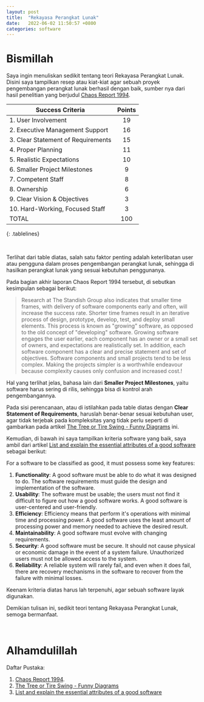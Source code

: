 ```yaml
---
layout: post
title:  "Rekayasa Perangkat Lunak"
date:   2022-06-02 11:50:57 +0800
categories: software
---
```


# Bismillah

Saya ingin menuliskan sedikit tentang teori Rekayasa Perangkat Lunak. Disini
saya tampilkan resep atau kiat-kiat agar sebuah proyek pengembangan perangkat 
lunak berhasil dengan baik, sumber nya dari hasil penelitian yang berjudul
[Chaos Report 1994](https://www.standishgroup.com/sample_research_files/chaos_report_1994.pdf).

<style>
.tablelines table, .tablelines td, .tablelines th {
        border: 1px solid black;
        }
</style>


| Success Criteria			| Points |
|	---				| :---:	 |
| 1. User Involvement			| 19	 |
| 2. Executive Management Support	| 16	 |
| 3. Clear Statement of Requirements	| 15	 |
| 4. Proper Planning			| 11	 |
| 5. Realistic Expectations		| 10	 |
| 6. Smaller Project Milestones		|  9	 |
| 7. Competent Staff			|  8	 |
| 8. Ownership				|  6	 |
| 9. Clear Vision & Objectives		|  3	 |
| 10. Hard-Working, Focused Staff	|  3	 |
| TOTAL					| 100	 |
{: .tablelines}

<br>

Terlihat dari table diatas, salah satu faktor penting adalah keterlibatan user
atau pengguna dalam proses pengembangan perangkat lunak, sehingga di hasilkan 
perangkat lunak yang sesuai kebutuhan penggunanya.

Pada bagian akhir laporan Chaos Report 1994 tersebut, di sebutkan kesimpulan sebagai berikut:

> Research at The Standish Group also indicates that smaller time frames, with
> delivery of software components early and often, will increase the success rate.
> Shorter time frames result in an iterative process of design, prototype, develop, test,
> and deploy small elements. This process is known as "growing" software, as
> opposed to the old concept of "developing" software. Growing software engages the
> user earlier, each component has an owner or a small set of owners, and
> expectations are realistically set. In addition, each software component has a clear
> and precise statement and set of objectives. Software components and small
> projects tend to be less complex. Making the projects simpler is a worthwhile
> endeavour because complexity causes only confusion and increased cost.!

Hal yang terlihat jelas, bahasa lain dari __Smaller Project Milestones__, yaitu software 
harus sering di rilis, sehingga bisa di kontrol arah pengembangannya.

Pada sisi perencanaan, atau di istilahkan pada table diatas dengan __Clear Statement of Requirements__, 
haruslah benar-benar sesuai kebutuhan user, agar tidak terjebak pada kompleksitas yang tidak perlu
seperti di gambarkan pada artikel 
[The Tree or Tire Swing - Funny Diagrams](https://www.businessballs.com/amusement-stress-relief/tree-swing-cartoon-pictures-early-versions/) ini.


Kemudian, di bawah ini saya tampilkan kriteria software yang baik, saya ambil dari
artikel 
[List and explain the essential attributes of a good software](https://cpentalk.com/1369/list-and-explain-the-essential-attributes-of-good-software) 
sebagai berikut:

For a software to be classified as good, it must possess some key features:

1. __Functionality__: A good software must be able to do what it was designed to do. The software requirements must guide the design and implementation of the software.
2. __Usability__: The software must be usable; the users must not find it difficult to figure out how a good software works. A good software is user-centered and user-friendly.
3. __Efficiency__: Efficiency means that perform it's operations with minimal time and processing power. A good software uses the least amount of processing power and memory needed to achieve the desired result.
4. __Maintainability__: A good software must evolve with changing requirements.
5. __Security__: A good software must be secure. It should not cause physical or economic damage in the event of a system failure. Unauthorized users must not be allowed access to the system.
6. __Reliability__: A reliable system will rarely fail, and even when it does fail, there are recovery mechanisms in the software to recover from the failure with minimal losses.

Keenam kriteria diatas harus lah terpenuhi, agar sebuah software layak digunakan. 

Demikian tulisan ini, sedikit teori tentang Rekayasa Perangkat Lunak, semoga bermanfaat.

<br>

# Alhamdulillah

Daftar Pustaka: 
1. [Chaos Report 1994](https://www.standishgroup.com/sample_research_files/chaos_report_1994.pdf).
2. [The Tree or Tire Swing - Funny Diagrams](https://www.businessballs.com/amusement-stress-relief/tree-swing-cartoon-pictures-early-versions/)
3. [List and explain the essential attributes of a good software](https://cpentalk.com/1369/list-and-explain-the-essential-attributes-of-good-software) 
